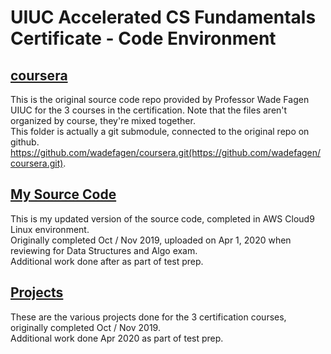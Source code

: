 # UIUC Accelerated CS Fundamentals Certificate - Code Environment

## [coursera](https://github.com/wadefagen/coursera/tree/61a6a1a45dcdd3c21470578f1960a21794420af9)
This is the original source code repo provided by Professor Wade Fagen UIUC for the 3 courses in the certification. 
Note that the files aren't organized by course, they're mixed together.  
This folder is actually a git submodule, connected to the original repo on github.  
https://github.com/wadefagen/coursera.git(https://github.com/wadefagen/coursera.git). 

## [My Source Code](https://github.com/BrianLeip/UIUC-Accel-CS-Code-Env/tree/master/My-Source-Code)
This is my updated version of the source code, completed in AWS Cloud9 Linux environment.  
Originally completed Oct / Nov 2019, uploaded on Apr 1, 2020 when reviewing for Data Structures and Algo exam.  
Additional work done after as part of test prep.  

## [Projects](https://github.com/BrianLeip/UIUC-Accel-CS-Code-Env/tree/master/Projects)
These are the various projects done for the 3 certification courses, originally completed Oct / Nov 2019.  
Additional work done Apr 2020 as part of test prep. 